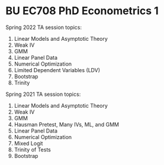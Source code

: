# BU EC708 PhD Econometrics 1
Spring 2022 TA session topics:
1. Linear Models and Asymptotic Theory
2. Weak IV
3. GMM
4. Linear Panel Data
5. Numerical Optimization
6. Limited Dependent Variables (LDV)
7. Bootstrap
8. Trinity

Spring 2021 TA session topics:
1. Linear Models and Asymptotic Theory
2. Weak IV
3. GMM
4. Hausman Pretest, Many IVs, ML, and GMM
5. Linear Panel Data
6. Numerical Optimization
7. Mixed Logit
8. Trinity of Tests
9. Bootstrap
